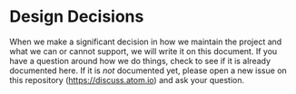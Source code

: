 # Design Decisions

When we make a significant decision in how we maintain the project and what we can or cannot support, we will write it on this document. If you have a question around how we do things, check to see if it is already documented here. If it is *not* documented yet, please open a new issue on this repository (https://discuss.atom.io) and ask your question.



